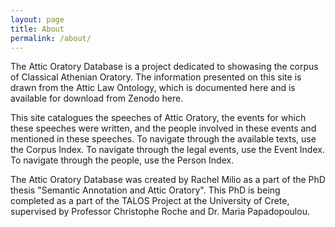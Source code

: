 ```yaml
---
layout: page
title: About
permalink: /about/
---
```


The Attic Oratory Database is a project dedicated to showasing the corpus of Classical Athenian Oratory. The information presented on this site is drawn from the Attic Law Ontology, which is documented here and is available for download from Zenodo here.

This site catalogues the speeches of Attic Oratory, the events for which these speeches were written, and the people involved in these events and mentioned in these speeches. To navigate through the available texts, use the Corpus Index. To navigate through the legal events, use the Event Index. To navigate through the people, use the Person Index. 

The Attic Oratory Database was created by Rachel Milio as a part of the PhD thesis "Semantic Annotation and Attic Oratory". This PhD is being completed as a part of the TALOS Project at the University of Crete, supervised by Professor Christophe Roche and Dr. Maria Papadopoulou. 
